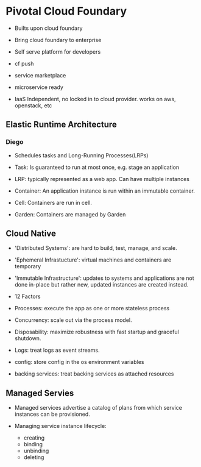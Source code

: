 # Pivotal Cloud Foundary

- Builts upon cloud foundary

- Bring cloud foundary to enterprise

- Self serve platform for developers

- cf push

- service marketplace

- microservice ready

- IaaS Independent, no locked in to cloud provider. works on aws, openstack, etc

## Elastic Runtime Architecture

### Diego

- Schedules tasks and Long-Running Processes(LRPs)

- Task: Is guaranteed to run at most once, e.g. stage an application

- LRP: typically represented as a web app. Can have multiple instances

- Container: An application instance is run within an immutable container.

- Cell: Containers are run in cell.

- Garden: Containers are managed by Garden

## Cloud Native

- 'Distributed Systems': are hard to build, test, manage, and scale.

- 'Ephemeral Infrastucture': virtual machines and containers are temporary

- 'Immutable Infrastructure': updates to systems and applications are not done
  in-place but rather new, updated instances are created instead.

- 12 Factors

- Processes: execute the app as one or more stateless process
- Concurrency: scale out via the process model.
- Disposability: maximize robustness with fast startup and graceful shutdown.
- Logs: treat logs as event streams.

- config: store config in the os environment variables
- backing services: treat backing services as attached resources


## Managed Servies

- Managed services advertise a catalog of plans from which service instances can be provisioned.

- Managing service instance lifecycle:
  - creating
  - binding
  - unbinding
  - deleting
